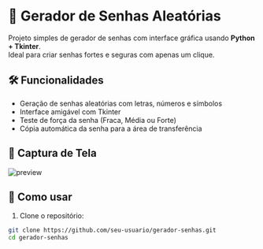 # 🔐 Gerador de Senhas Aleatórias

Projeto simples de gerador de senhas com interface gráfica usando **Python + Tkinter**.  
Ideal para criar senhas fortes e seguras com apenas um clique.

## 🛠 Funcionalidades

- Geração de senhas aleatórias com letras, números e símbolos
- Interface amigável com Tkinter
- Teste de força da senha (Fraca, Média ou Forte)
- Cópia automática da senha para a área de transferência

## 📸 Captura de Tela

![preview](https://via.placeholder.com/600x350.png?text=Preview+da+Interface+Tkinter)

## 🚀 Como usar

1. Clone o repositório:

```bash
git clone https://github.com/seu-usuario/gerador-senhas.git
cd gerador-senhas

